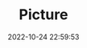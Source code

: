---
weight: 1
images:
- /images/edited/46.jpeg
title: Picture
date: 2022-10-24 22:59:53
tags:
- luminar
- work
---